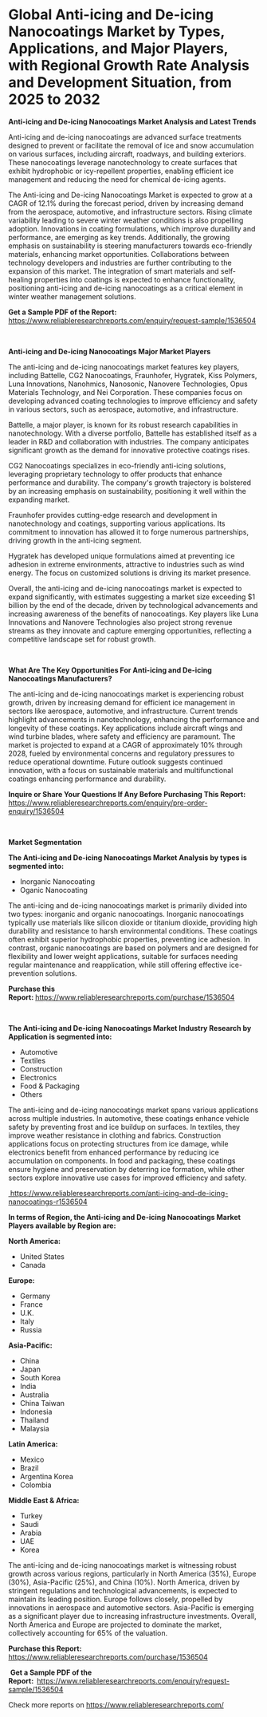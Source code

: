<p><h1>Global Anti-icing and De-icing Nanocoatings Market by Types, Applications, and Major Players, with Regional Growth Rate Analysis and Development Situation, from 2025 to 2032</h1></p><p><strong>Anti-icing and De-icing Nanocoatings Market Analysis and Latest Trends</strong></p>
<p><p>Anti-icing and de-icing nanocoatings are advanced surface treatments designed to prevent or facilitate the removal of ice and snow accumulation on various surfaces, including aircraft, roadways, and building exteriors. These nanocoatings leverage nanotechnology to create surfaces that exhibit hydrophobic or icy-repellent properties, enabling efficient ice management and reducing the need for chemical de-icing agents.</p><p>The Anti-icing and De-icing Nanocoatings Market is expected to grow at a CAGR of 12.1% during the forecast period, driven by increasing demand from the aerospace, automotive, and infrastructure sectors. Rising climate variability leading to severe winter weather conditions is also propelling adoption. Innovations in coating formulations, which improve durability and performance, are emerging as key trends. Additionally, the growing emphasis on sustainability is steering manufacturers towards eco-friendly materials, enhancing market opportunities. Collaborations between technology developers and industries are further contributing to the expansion of this market. The integration of smart materials and self-healing properties into coatings is expected to enhance functionality, positioning anti-icing and de-icing nanocoatings as a critical element in winter weather management solutions.</p></p>
<p><strong>Get a Sample PDF of the Report:&nbsp;</strong> <a href="https://www.reliableresearchreports.com/enquiry/request-sample/1536504?utm_campaign=3083&utm_medium=2&utm_source=Github&utm_content=ia&utm_term=03042025&utm_id=anti-icing-and-de-icing-nanocoatings">https://www.reliableresearchreports.com/enquiry/request-sample/1536504</a></p>
<p>&nbsp;</p>
<p><strong>Anti-icing and De-icing Nanocoatings Major Market Players</strong></p>
<p><p>The anti-icing and de-icing nanocoatings market features key players, including Battelle, CG2 Nanocoatings, Fraunhofer, Hygratek, Kiss Polymers, Luna Innovations, Nanohmics, Nanosonic, Nanovere Technologies, Opus Materials Technology, and Nei Corporation. These companies focus on developing advanced coating technologies to improve efficiency and safety in various sectors, such as aerospace, automotive, and infrastructure.</p><p>Battelle, a major player, is known for its robust research capabilities in nanotechnology. With a diverse portfolio, Battelle has established itself as a leader in R&D and collaboration with industries. The company anticipates significant growth as the demand for innovative protective coatings rises.</p><p>CG2 Nanocoatings specializes in eco-friendly anti-icing solutions, leveraging proprietary technology to offer products that enhance performance and durability. The company's growth trajectory is bolstered by an increasing emphasis on sustainability, positioning it well within the expanding market.</p><p>Fraunhofer provides cutting-edge research and development in nanotechnology and coatings, supporting various applications. Its commitment to innovation has allowed it to forge numerous partnerships, driving growth in the anti-icing segment.</p><p>Hygratek has developed unique formulations aimed at preventing ice adhesion in extreme environments, attractive to industries such as wind energy. The focus on customized solutions is driving its market presence.</p><p>Overall, the anti-icing and de-icing nanocoatings market is expected to expand significantly, with estimates suggesting a market size exceeding $1 billion by the end of the decade, driven by technological advancements and increasing awareness of the benefits of nanocoatings. Key players like Luna Innovations and Nanovere Technologies also project strong revenue streams as they innovate and capture emerging opportunities, reflecting a competitive landscape set for robust growth.</p></p>
<p>&nbsp;</p>
<p><strong>What Are The Key Opportunities For Anti-icing and De-icing Nanocoatings Manufacturers?</strong></p>
<p><p>The anti-icing and de-icing nanocoatings market is experiencing robust growth, driven by increasing demand for efficient ice management in sectors like aerospace, automotive, and infrastructure. Current trends highlight advancements in nanotechnology, enhancing the performance and longevity of these coatings. Key applications include aircraft wings and wind turbine blades, where safety and efficiency are paramount. The market is projected to expand at a CAGR of approximately 10% through 2028, fueled by environmental concerns and regulatory pressures to reduce operational downtime. Future outlook suggests continued innovation, with a focus on sustainable materials and multifunctional coatings enhancing performance and durability.</p></p>
<p><strong>Inquire or Share Your Questions If Any Before Purchasing This Report:</strong> <a href="https://www.reliableresearchreports.com/enquiry/pre-order-enquiry/1536504?utm_campaign=3083&utm_medium=2&utm_source=Github&utm_content=ia&utm_term=03042025&utm_id=anti-icing-and-de-icing-nanocoatings">https://www.reliableresearchreports.com/enquiry/pre-order-enquiry/1536504</a></p>
<p>&nbsp;</p>
<p><strong>Market Segmentation</strong></p>
<p><strong>The Anti-icing and De-icing Nanocoatings Market Analysis by types is segmented into:</strong></p>
<p><ul><li>Inorganic Nanocoating</li><li>Oganic Nanocoating</li></ul></p>
<p><p>The anti-icing and de-icing nanocoatings market is primarily divided into two types: inorganic and organic nanocoatings. Inorganic nanocoatings typically use materials like silicon dioxide or titanium dioxide, providing high durability and resistance to harsh environmental conditions. These coatings often exhibit superior hydrophobic properties, preventing ice adhesion. In contrast, organic nanocoatings are based on polymers and are designed for flexibility and lower weight applications, suitable for surfaces needing regular maintenance and reapplication, while still offering effective ice-prevention solutions.</p></p>
<p><strong>Purchase this Report:&nbsp;</strong><a href="https://www.reliableresearchreports.com/purchase/1536504?utm_campaign=3083&utm_medium=2&utm_source=Github&utm_content=ia&utm_term=03042025&utm_id=anti-icing-and-de-icing-nanocoatings">https://www.reliableresearchreports.com/purchase/1536504</a></p>
<p>&nbsp;</p>
<p><strong>The Anti-icing and De-icing Nanocoatings Market Industry Research by Application is segmented into:</strong></p>
<p><ul><li>Automotive</li><li>Textiles</li><li>Construction</li><li>Electronics</li><li>Food & Packaging</li><li>Others</li></ul></p>
<p><p>The anti-icing and de-icing nanocoatings market spans various applications across multiple industries. In automotive, these coatings enhance vehicle safety by preventing frost and ice buildup on surfaces. In textiles, they improve weather resistance in clothing and fabrics. Construction applications focus on protecting structures from ice damage, while electronics benefit from enhanced performance by reducing ice accumulation on components. In food and packaging, these coatings ensure hygiene and preservation by deterring ice formation, while other sectors explore innovative use cases for improved efficiency and safety.</p></p>
<p><a href="https://www.reliableresearchreports.com/anti-icing-and-de-icing-nanocoatings-r1536504?utm_campaign=3083&utm_medium=2&utm_source=Github&utm_content=ia&utm_term=03042025&utm_id=anti-icing-and-de-icing-nanocoatings">&nbsp;https://www.reliableresearchreports.com/anti-icing-and-de-icing-nanocoatings-r1536504</a></p>
<p><strong>In terms of Region, the Anti-icing and De-icing Nanocoatings Market Players available by Region are:</strong></p>
<p>
    <p> <strong> North America: </strong>
        <ul>
            <li>United States</li>
            <li>Canada</li>
        </ul>
        </p> 
    <p> <strong> Europe: </strong>
        <ul>
            <li>Germany</li>
            <li>France</li>
            <li>U.K.</li>
            <li>Italy</li>
            <li>Russia</li>
        </ul>
        </p> 
    <p> <strong> Asia-Pacific: </strong>
        <ul>
            <li>China</li>
            <li>Japan</li>
            <li>South Korea</li>
            <li>India</li>
            <li>Australia</li>
            <li>China Taiwan</li>
            <li>Indonesia</li>
            <li>Thailand</li>
            <li>Malaysia</li>
        </ul>
        </p> 
    <p> <strong> Latin America: </strong>
        <ul>
            <li>Mexico</li>
            <li>Brazil</li>
            <li>Argentina Korea</li>
            <li>Colombia</li>
        </ul>
        </p> 
    <p> <strong> Middle East & Africa: </strong>
        <ul>
            <li>Turkey</li>
            <li>Saudi</li>
            <li>Arabia</li>
            <li>UAE</li>
            <li>Korea</li>
        </ul>
    </p>
    </p>
<p><p>The anti-icing and de-icing nanocoatings market is witnessing robust growth across various regions, particularly in North America (35%), Europe (30%), Asia-Pacific (25%), and China (10%). North America, driven by stringent regulations and technological advancements, is expected to maintain its leading position. Europe follows closely, propelled by innovations in aerospace and automotive sectors. Asia-Pacific is emerging as a significant player due to increasing infrastructure investments. Overall, North America and Europe are projected to dominate the market, collectively accounting for 65% of the valuation.</p></p>
<p><strong>Purchase this Report: </strong><a href="https://www.reliableresearchreports.com/purchase/1536504?utm_campaign=3083&utm_medium=2&utm_source=Github&utm_content=ia&utm_term=03042025&utm_id=anti-icing-and-de-icing-nanocoatings">https://www.reliableresearchreports.com/purchase/1536504</a></p>
<p>&nbsp;<strong>Get a Sample PDF of the Report:&nbsp;&nbsp;</strong><a href="https://www.reliableresearchreports.com/enquiry/request-sample/1536504?utm_campaign=3083&utm_medium=2&utm_source=Github&utm_content=ia&utm_term=03042025&utm_id=anti-icing-and-de-icing-nanocoatings">https://www.reliableresearchreports.com/enquiry/request-sample/1536504</a></p>
<p><strong></strong></p>
<p>Check more reports on <a href="https://www.reliableresearchreports.com/?utm_campaign=3083&utm_medium=2&utm_source=Github&utm_content=ia&utm_term=03042025&utm_id=anti-icing-and-de-icing-nanocoatings">https://www.reliableresearchreports.com/</a></p>